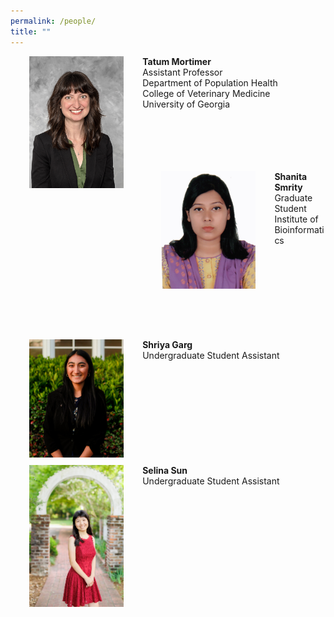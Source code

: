 ```yaml
---
permalink: /people/
title: ""
---
```


<a href="/people/TatumMortimer">
<img src="/assets/images/Mortimer_headshot_small.jpg" width="30%" title="Tatum Mortimer" align="left" hspace="30">
</a>

__Tatum Mortimer__<br/>
Assistant Professor<br/>
Department of Population Health<br/>
College of Veterinary Medicine<br/>
University of Georgia<br/><br/><br/><br/><br/><br/>


<a href="/people/ShanitaSmrity">
<img src="/assets/images/Smrity_headshot.jpg" width="30%" title="Shanita Smrity" align="left" hspace="30">
</a>

__Shanita Smrity__<br/>
Graduate Student<br/>
Institute of Bioinformatics<br/><br/><br/><br/><br/><br/><br/><br/><br/>

<a href="/people/ShriyaGarg">
<img src="/assets/images/Garg_headshot_new.jpg" width="30%" title="Shriya Garg" align="left" hspace="30">
</a>

__Shriya Garg__<br/>
Undergraduate Student Assistant<br/><br/><br/><br/><br/><br/><br/><br/><br/><br/>

<a href="/people/SelinaSun">
<img src="/assets/images/Sun_headshot.jpg" width="30%" title="Selina Sun" align="left" hspace="30">
</a>

__Selina Sun__<br/>
Undergraduate Student Assistant<br/>
